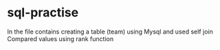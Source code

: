 # sql-practise

In the file contains creating a table (team) using Mysql and used self join 
Compared values using rank function
